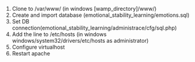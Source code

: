 1. Clone to /var/www/ (in windows [wamp_directory]/www/)
2. Create and import database (emotional_stability_learning/emotions.sql)
3. Set DB connection(emotional_stability_learning/administrace/cfg/sql.php)
4. Add the line to /etc/hosts (in windows windows/system32/drivers/etc/hosts as administrator)
5. Configure virtualhost
6. Restart apache
